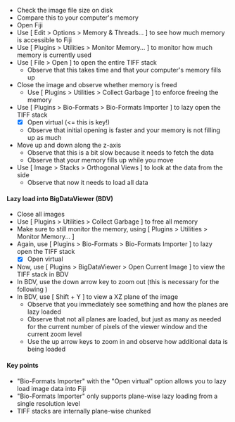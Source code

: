- Check the image file size on disk
- Compare this to your computer's memory
- Open Fiji
- Use [ Edit > Options > Memory & Threads... ] to see how much  memory is accessible to Fiji
- Use [ Plugins > Utilities > Monitor Memory... ] to monitor how much memory is currently used
- Use [ File > Open ] to open the entire TIFF stack
    - Observe that this takes time and that your computer's memory fills up
- Close the image and observe whether memory is freed
    - Use [ Plugins > Utilities > Collect Garbage ] to enforce freeing the memory
- Use [ Plugins > Bio-Formats > Bio-Formats Importer ] to lazy open the TIFF stack 
    - [X] Open virtual (<= this is key!) 
    - Observe that initial opening is faster and your memory is not filling up as much
- Move up and down along the z-axis
    - Observe that this is a bit slow because it needs to fetch the data
    - Observe that your memory fills up while you move
- Use [ Image > Stacks > Orthogonal Views ] to look at the data from the side
    - Observe that now it needs to load all data

#### Lazy load into BigDataViewer (BDV)

- Close all images
- Use [ Plugins > Utilities > Collect Garbage ] to free all memory
- Make sure to still monitor the memory, using [ Plugins > Utilities > Monitor Memory... ]
- Again, use [ Plugins > Bio-Formats > Bio-Formats Importer ] to lazy open the TIFF stack 
    - [X] Open virtual
- Now, use [ Plugins > BigDataViewer > Open Current Image ] to view the TIFF stack in BDV
- In BDV, use the down arrow key to zoom out (this is necessary for the following   )
- In BDV, use [ Shift + Y ] to view a XZ plane of the image 
    - Observe that you immediately see something and how the planes are lazy loaded
    - Observe that not all planes are loaded, but just as many as needed for the current number of pixels of the viewer window and the current zoom level
    - Use the up arrow keys to zoom in and observe how additional data is being loaded

#### Key points

- "Bio-Formats Importer" with the "Open virtual" option allows you to lazy load image data into Fiji
- "Bio-Formats Importer" only supports plane-wise lazy loading from a single resolution level
- TIFF stacks are internally plane-wise chunked